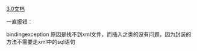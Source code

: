 [3.0文档]([https://mybatis.plus/guide/#%E7%89%B9%E6%80%A7](https://mybatis.plus/guide/#特性))

一直报错：

bindingexception 原因是找不到xml文件，而插入之类的没有问题，因为封装的方法不需要走xml中的sql语句
